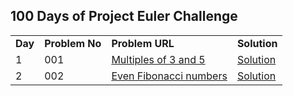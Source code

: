 ## 100 Days of Project Euler Challenge

<table>  
  
  <tr>
    <td><b>Day</b></td>
    <td><b>Problem No</b></td>
    <td><b>Problem URL</b></td>
    <td><b>Solution</b></td>
  </tr>
  
  <tr>
    <td>1</td>
    <td>001</td>
    <td><a href="https://projecteuler.net/problem=1">Multiples of 3 and 5</a></td>
    <td><a href="https://github.com/Arihant1467/CompetitiveProgramming/tree/master/ProjectEuler/001">Solution</a></td>
  </tr>

  <tr>
    <td>2</td>
    <td>002</td>
    <td><a href="https://projecteuler.net/problem=2">	Even Fibonacci numbers</a></td>
    <td><a href="https://github.com/Arihant1467/CompetitiveProgramming/tree/master/ProjectEuler/002">Solution</a></td>
  </tr>
  

</table>
